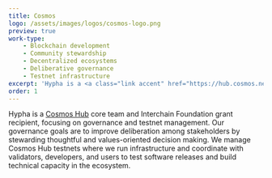 ```yaml
---
title: Cosmos
logo: /assets/images/logos/cosmos-logo.png
preview: true
work-type: 
    - Blockchain development
    - Community stewardship
    - Decentralized ecosystems
    - Deliberative governance
    - Testnet infrastructure
excerpt: 'Hypha is a <a class="link accent" href="https://hub.cosmos.network/main/hub-overview/overview.html">Cosmos Hub</a> core team and Interchain Foundation grant recipient, focusing on governance and testnet management.'
order: 1
---
```

Hypha is a  <a class="link accent" href="https://hub.cosmos.network/main/hub-overview/overview.html">Cosmos Hub</a> core team and Interchain Foundation grant recipient, focusing on governance and testnet management. Our governance goals are to improve deliberation among stakeholders by stewarding thoughtful and values-oriented decision making. We manage Cosmos Hub testnets where we run infrastructure and coordinate with validators, developers, and users to test software releases and build technical capacity in the ecosystem.